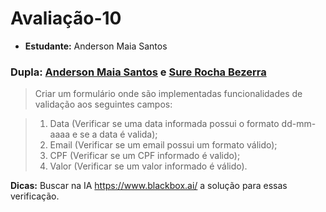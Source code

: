 # Avaliação-10

* **Estudante:** Anderson Maia Santos
   
### Dupla: [Anderson Maia Santos](https://github.com/TheAnders007) e [Sure Rocha Bezerra](https://github.com/surerocha)

> Criar um formulário onde são implementadas funcionalidades de validação aos seguintes campos:

> 1) Data (Verificar se uma data informada possui o formato dd-mm-aaaa e se a data é valida);
> 2) Email (Verificar se um email possui um formato válido);
> 3) CPF (Verificar se um CPF informado é valido);
> 4) Valor (Verificar se um valor informado é válido).

**Dicas:**
Buscar na IA https://www.blackbox.ai/ a solução para essas verificação.
